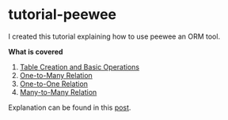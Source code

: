# tutorial-peewee

I created this tutorial explaining how to use peewee an ORM tool.

**What is covered**

1. [Table Creation and Basic Operations](https://github.com/prabhath6/tutorial-peewee/blob/master/core/basic.py)
2. [One-to-Many Relation](https://github.com/prabhath6/tutorial-peewee/blob/master/core/one_to_many.py)
3. [One-to-One Relation](https://github.com/prabhath6/tutorial-peewee/blob/master/core/one_to_one.py)
4. [Many-to-Many Relation](https://github.com/prabhath6/tutorial-peewee/blob/master/core/many_to_many.py)

Explanation can be found in this [post](https://medium.com/@prabhath_kiran/introduction-to-peewee-and-relations-1c72af26e1b9#.c2ytzsh6b).
